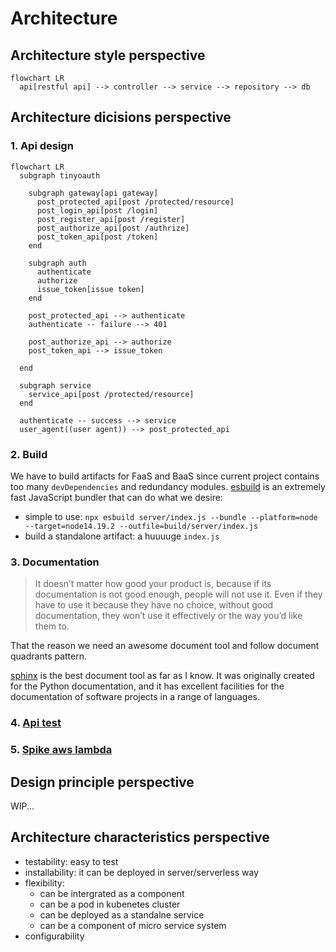 # Architecture

## Architecture style perspective
```{mermaid}
flowchart LR
  api[restful api] --> controller --> service --> repository --> db
```

## Architecture dicisions perspective

### 1. Api design

```{mermaid}
flowchart LR
  subgraph tinyoauth

    subgraph gateway[api gateway]
      post_protected_api[post /protected/resource]
      post_login_api[post /login]
      post_register_api[post /register]
      post_authorize_api[post /authrize]
      post_token_api[post /token]
    end

    subgraph auth
      authenticate
      authorize
      issue_token[issue token]
    end

    post_protected_api --> authenticate
    authenticate -- failure --> 401

    post_authorize_api --> authorize
    post_token_api --> issue_token

  end

  subgraph service
    service_api[post /protected/resource]
  end

  authenticate -- success --> service
  user_agent((user agent)) --> post_protected_api
```

### 2. Build

We have to build artifacts for FaaS and BaaS since current project contains too many `devDependencies` and redundancy modules.
[esbuild](https://esbuild.github.io/) is an extremely fast JavaScript bundler that can do what we desire:

- simple to use: `npx esbuild server/index.js --bundle --platform=node --target=node14.19.2 --outfile=build/server/index.js`
- build a standalone artifact: a huuuuge `index.js`

### 3. Documentation

> It doesn’t matter how good your product is, because if its documentation is not good enough, people will not use it. Even if they have to use it because they have no choice, without good documentation, they won’t use it effectively or the way you’d like them to.

That the reason we need an awesome document tool and follow document quadrants pattern.

[sphinx](https://www.sphinx-doc.org/en/master/) is the best document tool as far as I know. It was originally created for the Python documentation, and it has excellent facilities for the documentation of software projects in a range of languages.

### 4. [Api test](apitest.md)

### 5. [Spike aws lambda](spike-aws-lambda.rst)

## Design principle perspective

WIP...

## Architecture characteristics perspective

- testability: easy to test
- installability: it can be deployed in server/serverless way
- flexibility:
  - can be intergrated as a component
  - can be a pod in kubenetes cluster
  - can be deployed as a standalne service
  - can be a component of micro service system
- configurability
